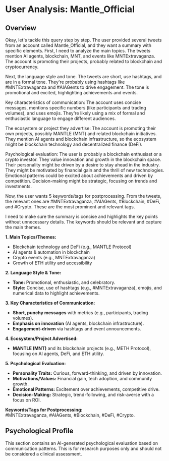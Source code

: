 # User Analysis: Mantle_Official

## Overview

<think>
Okay, let's tackle this query step by step. The user provided several tweets from an account called Mantle_Official, and they want a summary with specific elements. First, I need to analyze the main topics. The tweets mention AI agents, blockchain, MNT, and events like MNTExtravaganza. The account is promoting their projects, probably related to blockchain and cryptocurrency.

Next, the language style and tone. The tweets are short, use hashtags, and are in a formal tone. They're probably using hashtags like #MNTExtravaganza and #AIAGents to drive engagement. The tone is promotional and excited, highlighting achievements and events.

Key characteristics of communication: The account uses concise messages, mentions specific numbers (like participants and trading volumes), and uses emojis. They're likely using a mix of formal and enthusiastic language to engage different audiences.

The ecosystem or project they advertise: The account is promoting their own projects, possibly MANTLE (MNT) and related blockchain initiatives. They mention AI agents and blockchain infrastructure, so the ecosystem might be blockchain technology and decentralized finance (DeFi).

Psychological evaluation: The user is probably a blockchain enthusiast or a crypto investor. They value innovation and growth in the blockchain space. Their personality might be driven by a desire to stay ahead in the industry. They might be motivated by financial gain and the thrill of new technologies. Emotional patterns could be excited about achievements and driven by competition. Decision-making might be strategic, focusing on trends and investments.

Now, the user wants 5 keywords/tags for postprocessing. From the tweets, the relevant ones are #MNTExtravaganza, #AIAGents, #Blockchain, #DeFi, and #Crypto. These are the most prominent and relevant tags.

I need to make sure the summary is concise and highlights the key points without unnecessary details. The keywords should be relevant and capture the main themes.
</think>

**1. Main Topics/Themes:**  
- Blockchain technology and DeFi (e.g., MANTLE Protocol)  
- AI agents & automation in blockchain  
- Crypto events (e.g., MNTExtravaganza)  
- Growth of ETH utility and accessibility  

**2. Language Style & Tone:**  
- **Tone:** Promotional, enthusiastic, and celebratory.  
- **Style:** Concise, use of hashtags (e.g., #MNTExtravaganza), emojis, and numerical data to highlight achievements.  

**3. Key Characteristics of Communication:**  
- **Short, punchy messages** with metrics (e.g., participants, trading volumes).  
- **Emphasis on innovation** (AI agents, blockchain infrastructure).  
- **Engagement-driven** via hashtags and event announcements.  

**4. Ecosystem/Project Advertised:**  
- **MANTLE (MNT)** and its blockchain projects (e.g., METH Protocol), focusing on AI agents, DeFi, and ETH utility.  

**5. Psychological Evaluation:**  
- **Personality Traits:** Curious, forward-thinking, and driven by innovation.  
- **Motivations/Values:** Financial gain, tech adoption, and community growth.  
- **Emotional Patterns:** Excitement over achievements, competitive drive.  
- **Decision-Making:** Strategic, trend-following, and risk-averse with a focus on ROI.  

**Keywords/Tags for Postprocessing:**  
#MNTExtravaganza, #AIAGents, #Blockchain, #DeFi, #Crypto.

## Psychological Profile

This section contains an AI-generated psychological evaluation based on communication patterns. This is for research purposes only and should not be considered a clinical assessment.